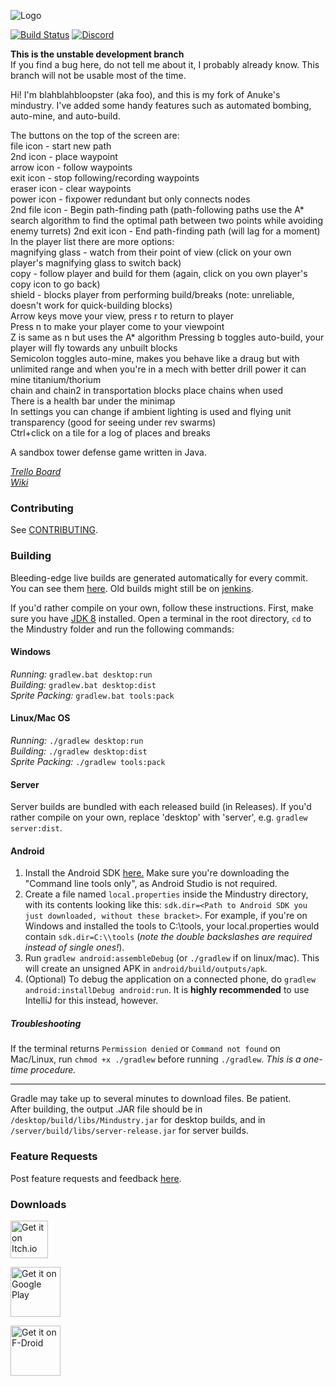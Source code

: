 ![Logo](core/assets-raw/sprites/ui/logo.png)

[![Build Status](https://travis-ci.org/Anuken/Mindustry.svg?branch=master)](https://travis-ci.org/Anuken/Mindustry) 
[![Discord](https://img.shields.io/discord/391020510269669376.svg)](https://discord.gg/mindustry)  

**This is the unstable development branch**<br>
If you find a bug here, do not tell me about it, I probably already know.  This branch will not be usable most of the time.

Hi!  I'm blahblahbloopster (aka foo), and this is my fork of Anuke's mindustry.  I've added some handy features such as automated bombing, auto-mine, and auto-build.

The buttons on the top of the screen are:<br>
file icon - start new path<br>
2nd icon - place waypoint<br>
arrow icon - follow waypoints<br>
exit icon - stop following/recording waypoints<br>
eraser icon - clear waypoints<br>
power icon - fixpower redundant but only connects nodes<br>
2nd file icon - Begin path-finding path (path-following paths use the A* search algorithm to find the optimal path between two points while avoiding enemy turrets)
2nd exit icon - End path-finding path (will lag for a moment)
In the player list there are more options:<br>
magnifying glass - watch from their point of view (click on your own player's magnifying glass to switch back)<br>
copy - follow player and build for them (again, click on you own player's copy icon to go back)<br>
shield - blocks player from performing build/breaks  (note: unreliable, doesn't work for quick-building blocks)<br>
Arrow keys move your view, press r to return to player<br>
Press n to make your player come to your viewpoint<br>
Z is same as n but uses the A* algorithm
Pressing b toggles auto-build, your player will fly towards any unbuilt blocks<br>
Semicolon toggles auto-mine, makes you behave like a draug but with unlimited range and when you're in a mech with better drill power it can mine titanium/thorium<br>
chain and chain2 in transportation blocks place chains when used<br>
There is a health bar under the minimap<br>
In settings you can change if ambient lighting is used and flying unit transparency (good for seeing under rev swarms)<br>
Ctrl+click on a tile for a log of places and breaks

A sandbox tower defense game written in Java.

_[Trello Board](https://trello.com/b/aE2tcUwF/mindustry-40-plans)_  
_[Wiki](https://mindustrygame.github.io/wiki)_ 

### Contributing

See [CONTRIBUTING](CONTRIBUTING.md).

### Building

Bleeding-edge live builds are generated automatically for every commit. You can see them [here](https://github.com/Anuken/MindustryBuilds/releases). Old builds might still be on [jenkins](https://jenkins.hellomouse.net/job/mindustry/).

If you'd rather compile on your own, follow these instructions.
First, make sure you have [JDK 8](https://adoptopenjdk.net/) installed. Open a terminal in the root directory, `cd` to the Mindustry folder and run the following commands:

#### Windows

_Running:_ `gradlew.bat desktop:run`  
_Building:_ `gradlew.bat desktop:dist`  
_Sprite Packing:_ `gradlew.bat tools:pack`

#### Linux/Mac OS

_Running:_ `./gradlew desktop:run`  
_Building:_ `./gradlew desktop:dist`  
_Sprite Packing:_ `./gradlew tools:pack`

#### Server

Server builds are bundled with each released build (in Releases). If you'd rather compile on your own, replace 'desktop' with 'server', e.g. `gradlew server:dist`.

#### Android

1. Install the Android SDK [here.](https://developer.android.com/studio#downloads) Make sure you're downloading the "Command line tools only", as Android Studio is not required.
2. Create a file named `local.properties` inside the Mindustry directory, with its contents looking like this: `sdk.dir=<Path to Android SDK you just downloaded, without these bracket>`. For example, if you're on Windows and installed the tools to C:\\tools, your local.properties would contain `sdk.dir=C:\\tools` (*note the double backslashes are required instead of single ones!*).
3. Run `gradlew android:assembleDebug` (or `./gradlew` if on linux/mac). This will create an unsigned APK in `android/build/outputs/apk`.
4. (Optional) To debug the application on a connected phone, do `gradlew android:installDebug android:run`. It is **highly recommended** to use IntelliJ for this instead, however.

##### Troubleshooting

If the terminal returns `Permission denied` or `Command not found` on Mac/Linux, run `chmod +x ./gradlew` before running `./gradlew`. *This is a one-time procedure.*

---

Gradle may take up to several minutes to download files. Be patient. <br>
After building, the output .JAR file should be in `/desktop/build/libs/Mindustry.jar` for desktop builds, and in `/server/build/libs/server-release.jar` for server builds.

### Feature Requests

Post feature requests and feedback [here](https://github.com/Anuken/Mindustry-Suggestions/issues/new/choose).

### Downloads

[<img src="https://static.itch.io/images/badge.svg"
     alt="Get it on Itch.io"
     height="60">](https://anuke.itch.io/mindustry)

[<img src="https://play.google.com/intl/en_us/badges/images/generic/en-play-badge.png"
     alt="Get it on Google Play"
     height="80">](https://play.google.com/store/apps/details?id=io.anuke.mindustry)

[<img src="https://fdroid.gitlab.io/artwork/badge/get-it-on.png"
     alt="Get it on F-Droid"
     height="80">](https://f-droid.org/packages/io.anuke.mindustry/)

